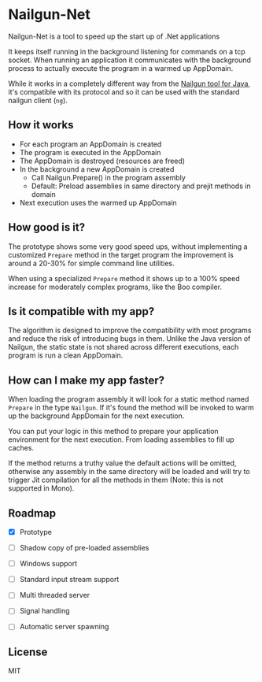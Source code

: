 # Nailgun-Net

Nailgun-Net is a tool to speed up the start up of .Net applications

It keeps itself running in the background listening for commands
on a tcp socket. When running an application it communicates with
the background process to actually execute the program in a warmed
up AppDomain.

While it works in a completely different way from the [Nailgun tool
for Java](http://www.martiansoftware.com/nailgun/), it's compatible
with its protocol and so it can be used with the standard nailgun
client (`ng`).


## How it works

- For each program an AppDomain is created
- The program is executed in the AppDomain
- The AppDomain is destroyed (resources are freed)
- In the background a new AppDomain is created
  - Call Nailgun.Prepare() in the program assembly
  - Default: Preload assemblies in same directory and prejit methods in domain
- Next execution uses the warmed up AppDomain


## How good is it?

The prototype shows some very good speed ups, without implementing a
customized `Prepare` method in the target program the improvement is
around a 20-30% for simple command line utilities.

When using a specialized `Prepare` method it shows up to a 100% speed
increase for moderately complex programs, like the Boo compiler.


## Is it compatible with my app?

The algorithm is designed to improve the compatibility with most
programs and reduce the risk of introducing bugs in them. Unlike
the Java version of Nailgun, the static state is not shared across
different executions, each program is run a clean AppDomain.


## How can I make my app faster?

When loading the program assembly it will look for a static method
named `Prepare` in the type `Nailgun`. If it's found the method
will be invoked to warm up the background AppDomain for the next
execution.

You can put your logic in this method to prepare your application
environment for the next execution. From loading assemblies to
fill up caches.

If the method returns a truthy value the default actions will be
omitted, otherwise any assembly in the same directory will be
loaded and will try to trigger Jit compilation for all the methods
in them (Note: this is not supported in Mono).


## Roadmap

-[x] Prototype
-[ ] Shadow copy of pre-loaded assemblies
-[ ] Windows support
-[ ] Standard input stream support
-[ ] Multi threaded server
-[ ] Signal handling
-[ ] Automatic server spawning


## License

MIT
